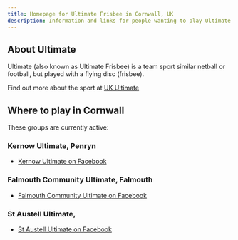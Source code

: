 ```yaml
---
title: Homepage for Ultimate Frisbee in Cornwall, UK
description: Information and links for people wanting to play Ultimate in Cornwall
---
```


## About Ultimate

Ultimate (also known as Ultimate Frisbee) is a team sport similar netball or football, but played with a flying disc (frisbee).

Find out more about the sport at [UK Ultimate](https://www.ukultimate.com/what)

## Where to play in Cornwall

These groups are currently active:

### Kernow Ultimate, Penryn 
* [Kernow Ultimate on Facebook](https://www.facebook.com/groups/kernowultimate)

### Falmouth Community Ultimate, Falmouth
* [Falmouth Community Ultimate on Facebook](https://www.facebook.com/FalUltimate)

### St Austell Ultimate,
* [St Austell Ultimate on Facebook](https://www.facebook.com/groups/525748172116684)




